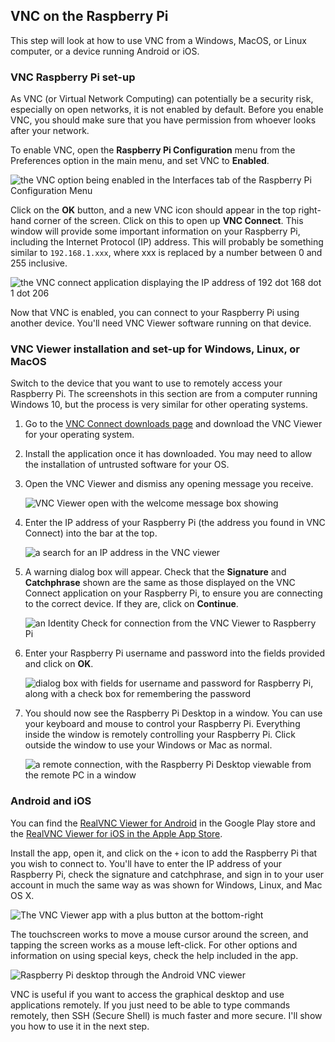 ## VNC on the Raspberry Pi

This step will look at how to use VNC from a Windows, MacOS, or Linux computer, or a device running Android or iOS.

### VNC Raspberry Pi set-up

As VNC (or Virtual Network Computing) can potentially be a security risk, especially on open networks, it is not enabled by default. Before you enable VNC, you should make sure that you have permission from whoever looks after your network.

To enable VNC, open the **Raspberry Pi Configuration** menu from the Preferences option in the main menu, and set VNC to **Enabled**.

![the VNC option being enabled in the Interfaces tab of the Raspberry Pi Configuration Menu](https://rpf-futurelearn.s3-eu-west-1.amazonaws.com/Getting+Started+with+your+Raspberry+Pi/Screenshots/Week+3/enable_vnc.png)

Click on the **OK** button, and a new VNC icon should appear in the top right-hand corner of the screen. Click on this to open up **VNC Connect**. This window will provide some important information on your Raspberry Pi, including the Internet Protocol (IP) address. This will probably be something similar to `192.168.1.xxx`, where xxx is replaced by a number between 0 and 255 inclusive.

![the VNC connect application displaying the IP address of 192 dot 168 dot 1 dot 206](https://rpf-futurelearn.s3-eu-west-1.amazonaws.com/Getting+Started+with+your+Raspberry+Pi/Screenshots/Week+3/vnc_connect.png)

Now that VNC is enabled, you can connect to your Raspberry Pi using another device. You'll need VNC Viewer software running on that device.

### VNC Viewer installation and set-up for Windows, Linux, or MacOS

Switch to the device that you want to use to remotely access your Raspberry Pi. The screenshots in this section are from a computer running Windows 10, but the process is very similar for other operating systems.

1. Go to the [VNC Connect downloads page](http://rpf.io/vnc-viewer) and download the VNC Viewer for your operating system.
2. Install the application once it has downloaded. You may need to allow the installation of untrusted software for your OS.
3. Open the VNC Viewer and dismiss any opening message you receive.

   ![VNC Viewer open with the welcome message box showing](https://rpf-futurelearn.s3-eu-west-1.amazonaws.com/Getting+Started+with+your+Raspberry+Pi/Screenshots/Week+3/vnc_open_win.png)

4. Enter the IP address of your Raspberry Pi (the address you found in VNC Connect) into the bar at the top.

   ![a search for an IP address in the VNC viewer](https://rpf-futurelearn.s3-eu-west-1.amazonaws.com/Getting+Started+with+your+Raspberry+Pi/Screenshots/Week+3/vnc_viewer_search_IP_mac.png)

5. A warning dialog box will appear. Check that the **Signature** and **Catchphrase** shown are the same as those displayed on the VNC Connect application on your Raspberry Pi, to ensure you are connecting to the correct device. If they are, click on **Continue**.

   ![an Identity Check for connection from the VNC Viewer to Raspberry Pi](https://rpf-futurelearn.s3-eu-west-1.amazonaws.com/Getting+Started+with+your+Raspberry+Pi/Screenshots/Week+3/vnc_first_connect_win.png)

6. Enter your Raspberry Pi username and password into the fields provided and click on **OK**.

   ![dialog box with fields for username and password for Raspberry Pi, along with a check box for remembering the password](https://rpf-futurelearn.s3-eu-west-1.amazonaws.com/Getting+Started+with+your+Raspberry+Pi/Screenshots/Week+3/vnc_auto_connect_mac.png)

7. You should now see the Raspberry Pi Desktop in a window. You can use your keyboard and mouse to control your Raspberry Pi. Everything inside the window is remotely controlling your Raspberry Pi. Click outside the window to use your Windows or Mac as normal.

   ![a remote connection, with the Raspberry Pi Desktop viewable from the remote PC in a window](https://rpf-futurelearn.s3-eu-west-1.amazonaws.com/Getting+Started+with+your+Raspberry+Pi/Screenshots/Week+3/vnc_remote_connection_mac.png)

### Android and iOS

You can find the [RealVNC Viewer for Android](https://play.google.com/store/apps/details?id=com.realvnc.viewer.android&hl=en_GB) in the Google Play store and the [RealVNC Viewer for iOS in the Apple App Store](https://apps.apple.com/us/app/vnc-viewer/id352019548).

Install the app, open it, and click on the `+` icon to add the Raspberry Pi that you wish to connect to. You'll have to enter the IP address of your Raspberry Pi, check the signature and catchphrase, and sign in to your user account in much the same way as was shown for Windows, Linux, and Mac OS X.

![The VNC Viewer app with a plus button at the bottom-right](https://rpf-futurelearn.s3-eu-west-1.amazonaws.com/Getting+Started+with+your+Raspberry+Pi/Screenshots/Week+3/vnc_add_computer_android_cropped.png)

The touchscreen works to move a mouse cursor around the screen, and tapping the screen works as a mouse left-click. For other options and information on using special keys, check the help included in the app.

![Raspberry Pi desktop through the Android VNC viewer](https://rpf-futurelearn.s3-eu-west-1.amazonaws.com/Getting+Started+with+your+Raspberry+Pi/Screenshots/Week+3/vnc_remote_connection_android.png)

VNC is useful if you want to access the graphical desktop and use applications remotely. If you just need to be able to type commands remotely, then SSH (Secure Shell) is much faster and more secure. I'll show you how to use it in the next step.


